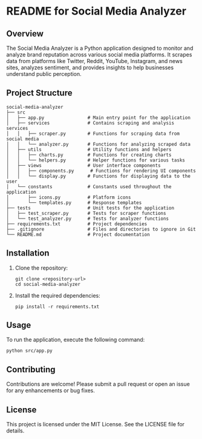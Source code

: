 # README for Social Media Analyzer

## Overview
The Social Media Analyzer is a Python application designed to monitor and analyze brand reputation across various social media platforms. It scrapes data from platforms like Twitter, Reddit, YouTube, Instagram, and news sites, analyzes sentiment, and provides insights to help businesses understand public perception.

## Project Structure
```
social-media-analyzer
├── src
│   ├── app.py                # Main entry point for the application
│   ├── services              # Contains scraping and analysis services
│   │   ├── scraper.py        # Functions for scraping data from social media
│   │   └── analyzer.py       # Functions for analyzing scraped data
│   ├── utils                 # Utility functions and helpers
│   │   ├── charts.py         # Functions for creating charts
│   │   └── helpers.py        # Helper functions for various tasks
│   ├── views                 # User interface components
│   │   ├── components.py      # Functions for rendering UI components
│   │   └── display.py        # Functions for displaying data to the user
│   └── constants             # Constants used throughout the application
│       ├── icons.py          # Platform icons
│       └── templates.py      # Response templates
├── tests                     # Unit tests for the application
│   ├── test_scraper.py       # Tests for scraper functions
│   └── test_analyzer.py      # Tests for analyzer functions
├── requirements.txt          # Project dependencies
├── .gitignore                # Files and directories to ignore in Git
└── README.md                 # Project documentation
```

## Installation
1. Clone the repository:
   ```
   git clone <repository-url>
   cd social-media-analyzer
   ```

2. Install the required dependencies:
   ```
   pip install -r requirements.txt
   ```

## Usage
To run the application, execute the following command:
```
python src/app.py
```

## Contributing
Contributions are welcome! Please submit a pull request or open an issue for any enhancements or bug fixes.

## License
This project is licensed under the MIT License. See the LICENSE file for details.